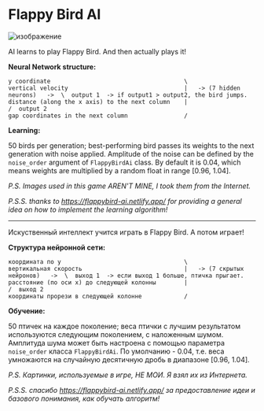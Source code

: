 # Flappy Bird AI
![изображение](https://user-images.githubusercontent.com/87701031/234704986-39aedb99-7480-459d-920b-31bd5bc50aec.png)


AI learns to play Flappy Bird. And then actually plays it!

**Neural Network structure:**

```
y coordinate                                      \
vertical velocity                                 |   -> (7 hidden neurons)   ->  \  output 1  -> if output1 > output2, the bird jumps.
distance (along the x axis) to the next column    |                               /  output 2
gap coordinates in the next column                /
```

**Learning:**

50 birds per generation; best-performing bird passes its weights to the next generation with noise applied. Amplitude of the noise can be defined by the `noise_order` argument of `FlappyBirdAi` class. By default it is 0.04, which means weights are multiplied by a random float in range [0.96, 1.04].

*P.S. Images used in this game AREN'T MINE, I took them from the Internet.*

*P.S.S. thanks to https://flappybird-ai.netlify.app/ for providing a general idea on how to implement the learning algorithm!*

---

Искуственный интеллект учится играть в Flappy Bird. А потом играет!

**Структура нейронной сети:**

```
координата по у                                   \
вертикальная скорость                             |   -> (7 скрытых нейронов)   ->  \  выход 1  -> если выход 1 больше, птичка прыгает.
расстояние (по оси х) до следующей колонны        |                                 /  выход 2
координаты прорези в следующей колонне            /
```

**Обучение:**

50 птичек на каждое поколение; веса птички с лучшим результатом используются следующим поколением, с наложенным шумом. Амплитуда шума может быть настроена с помощью параметра `noise_order` класса `FlappyBirdAi`. По умолчанию - 0.04, т.е. веса умножаются на случайную десятичную дробь в диапазоне [0.96, 1.04].

*P.S. Картинки, используемые в игре, НЕ МОИ. Я взял их из Интернета.*

*P.S.S. спасибо https://flappybird-ai.netlify.app/ за предоставление идеи и базового понимания, как обучать алгоритм!*


